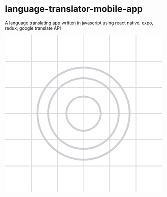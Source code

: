 # language-translator-mobile-app
A language translating app written in javascript using react native, expo, redux, google translate API

![image desc](./assets/adaptive-icon.png)